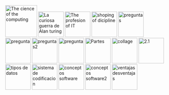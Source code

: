  <img src="https://1drv.ms/i/s!AjVcxYui3hzEkHPuJ47HqHFcQM2U?e=ovNw35" alt="The cience of the computing" width="100 %"/>
  <img src="https://1drv.ms/i/s!AjVcxYui3hzEkHTv0cQINX1LFAVQ?e=i4gwYk" alt="La curiosa guerra de Alan turing" width="80 %"/>
   <img src="https://1drv.ms/f/s!AjVcxYui3hzEhWUh1Fm23HAyGaYg?e=U0OgGH" alt="The profesion of IT" width="80 %"/>
    <img src="https://1drv.ms/f/s!AjVcxYui3hzEhWUh1Fm23HAyGaYg?e=7AQm8j" alt="shoping of dicipline" width="80 %"/>
     <img src="https://1drv.ms/i/s!AjVcxYui3hzEkHfy-SVpYn4Fqq4e?e=fiYZCu" alt="preguntas" width="80 %"/>
      <img src="https://1drv.ms/f/s!AjVcxYui3hzEhWUh1Fm23HAyGaYg?e=ca0l8T" alt="pregunta" width="80 %"/>
       <img src="https://1drv.ms/f/s!AjVcxYui3hzEhWUh1Fm23HAyGaYg?e=krEDfB" alt="preguntas2" width="80 %"/>
        <img src="https://1drv.ms/f/s!AjVcxYui3hzEhWUh1Fm23HAyGaYg?e=JXmyaQ" alt="pregunta" width="80 %"/>
         <img src="https://1drv.ms/f/s!AjVcxYui3hzEhWUh1Fm23HAyGaYg?e=XOMe5Y" alt="Partes" width="80 %"/>
          <img src="https://1drv.ms/b/s!AjVcxYui3hzEkTPdfJlN1qYg3y9k?e=PPga2l" alt="collage" width="80 %"/>
          
 <img src="https://1drv.ms/i/s!AjVcxYui3hzEkS04Egq6cp11Vvm2?e=SwZSJ1" alt="2.1" width="80 %"/>
  <img src="https://1drv.ms/i/s!AjVcxYui3hzEkS5z5hrx_tEKeNrJ?e=63HNPh" alt="tipos de datos" width="80 %"/>
  <img src="https://1drv.ms/i/s!AjVcxYui3hzEkS98AH--JnQp5g7e?e=YDv1rS" alt="sistema de codificacion" width="80 %"/>
   <img src="https://1drv.ms/i/s!AjVcxYui3hzEkTHGbGZE4Tn9o13j?e=TtNFJe" alt="conceptos software" width="80 %"/>
    <img src="https://1drv.ms/i/s!AjVcxYui3hzEkTKHb15Y8OX6_A49?e=eYUCUu" alt="conceptos software2" width="80 %"/>
     <img src="https://1drv.ms/i/s!AjVcxYui3hzEkTB_YmMh_CEna4gh?e=jyA4xy" alt="ventajas desventajas" width="80 %"/>
     
  
 
          
